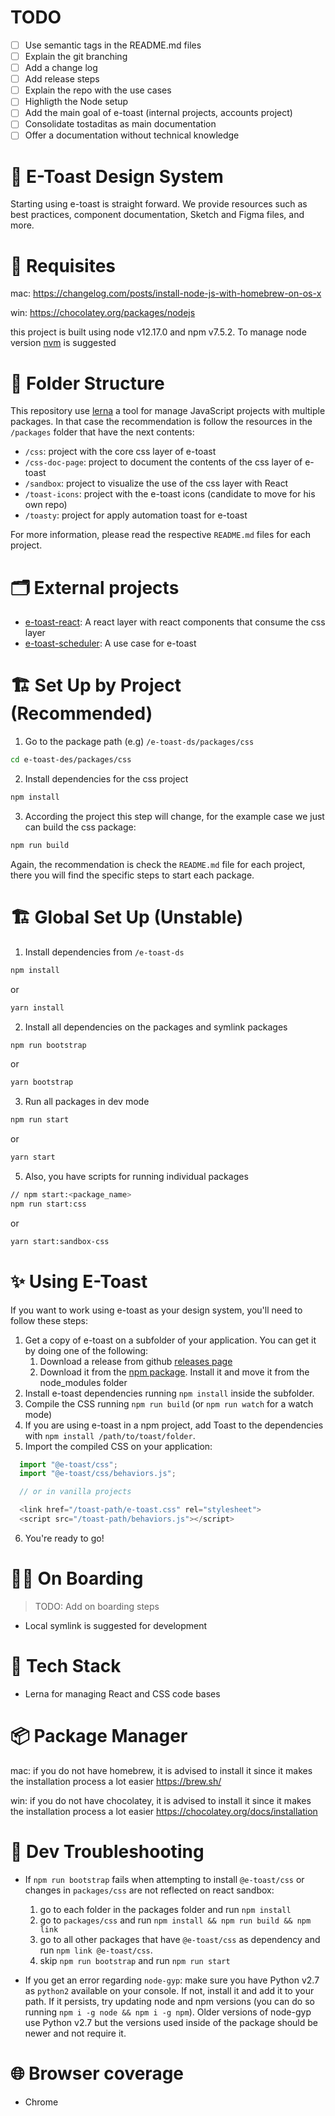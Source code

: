 # TODO

- [ ] Use semantic tags in the README.md files
- [ ] Explain the git branching
- [ ] Add a change log
- [ ] Add release steps
- [ ] Explain the repo with the use cases
- [ ] Highligth the Node setup
- [ ] Add the main goal of e-toast (internal projects, accounts project)
- [ ] Consolidate tostaditas as main documentation
- [ ] Offer a documentation without technical knowledge

# 🍞 E-Toast Design System
Starting using e-toast is straight forward. We provide resources such as best practices, component documentation, Sketch and Figma files, and more.

# 🚦 Requisites

mac: https://changelog.com/posts/install-node-js-with-homebrew-on-os-x

win: https://chocolatey.org/packages/nodejs

this project is built using node v12.17.0 and npm v7.5.2. To manage node version [nvm](https://github.com/nvm-sh/nvm) is suggested
# 📁 Folder Structure
This repository use [lerna](https://github.com/lerna/lerna) a tool for manage JavaScript projects with multiple packages. In that case the recommendation is follow the resources in the `/packages` folder that have the next contents:

- `/css`: project with the core css layer of e-toast
- `/css-doc-page`: project to document the contents of the css layer of e-toast
- `/sandbox`: project to visualize the use of the css layer with React
- `/toast-icons`: project with the e-toast icons (candidate to move for his own repo)
- `/toasty`: project for apply automation toast for e-toast

For more information, please read the respective `README.md` files for each project.

# 🗂️️ External projects
- [e-toast-react](https://github.com/bod-endava/e-toast-react): A react layer with react components that consume the css layer
- [e-toast-scheduler](https://github.com/bod-endava/e-toast-scheduler): A use case for e-toast

# 🏗️ Set Up by Project (Recommended)

1. Go to the package path (e.g) `/e-toast-ds/packages/css`

```zsh
cd e-toast-des/packages/css
```

2. Install dependencies for the css project

```zsh
npm install
```

3. According the project this step will change, for the example case we just can build the css package:

```zsh
npm run build
```

Again, the recommendation is check the `README.md` file for each project, there you will find the specific steps to start each package.

# 🏗️ Global Set Up (Unstable)

1. Install dependencies from `/e-toast-ds`

```zsh
npm install
```

or

```zsh
yarn install
```


2. Install all dependencies on the packages and symlink packages

```zsh
npm run bootstrap
```

or

```zsh
yarn bootstrap
```

3. Run all packages in dev mode

```zsh
npm run start
```

or 

```zsh
yarn start
```

5. Also, you have scripts for running individual packages

```zsh
// npm start:<package_name>
npm run start:css
```

or

```zsh
yarn start:sandbox-css
```

# ✨ Using E-Toast

If you want to work using e-toast as your design system, you'll need to follow these steps:

1. Get a copy of e-toast on a subfolder of your application. You can get it by doing one of the following:
   1. Download a release from github [releases page](https://github.com/Jkierem/e-toast-ds/releases)
   2. Download it from the [npm package](https://www.npmjs.com/package/@e-toast/css). Install it and move it from the node_modules folder
2. Install e-toast dependencies running `npm install` inside the subfolder.
3. Compile the CSS running `npm run build` (or `npm run watch` for a watch mode)
4. If you are using e-toast in a npm project, add Toast to the dependencies with `npm install /path/to/toast/folder`.
5. Import the compiled CSS on your application:

```javascript
  import "@e-toast/css";
  import "@e-toast/css/behaviors.js";

  // or in vanilla projects

  <link href="/toast-path/e-toast.css" rel="stylesheet">
  <script src="/toast-path/behaviors.js"></script>
```
6. You're ready to go!

# 👨‍⚕️ On Boarding

> TODO: Add on boarding steps

- Local symlink is suggested for development

# 🧰 Tech Stack

- Lerna for managing React and CSS code bases

# 📦 Package Manager

mac: if you do not have homebrew, it is advised to install it since it makes the installation process a lot easier 
https://brew.sh/

win: if you do not have chocolatey, it is advised to install it since it makes the installation process a lot easier 
https://chocolatey.org/docs/installation

# 🤔 Dev Troubleshooting

- If `npm run bootstrap` fails when attempting to install `@e-toast/css` or changes in `packages/css` are not reflected on react sandbox: 

  1. go to each folder in the packages folder and run `npm install`
  2. go to `packages/css` and run `npm install && npm run build && npm link`
  3. go to all other packages that have `@e-toast/css` as dependency and run `npm link @e-toast/css`. 
  4. skip `npm run bootstrap` and run `npm run start` 

-  If you get an error regarding `node-gyp`: make sure you have Python v2.7 as `python2` available on your console. If not, install it and add it to your path. If it persists, try updating node and npm versions (you can do so running `npm i -g node && npm i -g npm`). Older versions of node-gyp use Python v2.7 but the versions used inside of the package should be newer and not require it.


# 🌐 Browser coverage
- Chrome
